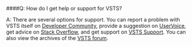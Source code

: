 

####Q: How do I get help or support for VSTS?

A:	There are several options for support. You can report a problem with VSTS itself on [Developer Community](https://developercommunity.visualstudio.com/spaces/21/index.html), provide a suggestion on [UserVoice](https://visualstudio.uservoice.com/forums/330519-team-services), get advice on [Stack Overflow](https://stackoverflow.com/questions/tagged/vs-team-services), and get support on [VSTS Support](https://visualstudio.microsoft.com/team-services/support). You can also view the archives of the [VSTS forum](https://social.msdn.microsoft.com/Forums/en-us/home?forum=TFService).
